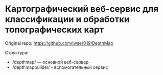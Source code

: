 # Картографический веб-сервис для классификации и обработки топографических карт

Original repo: https://github.com/iwser019/DepthMap

Структура:
* /depthmap/ — основной веб-сервер
* /depthmapbuilder/ - вспомогательный сервис
